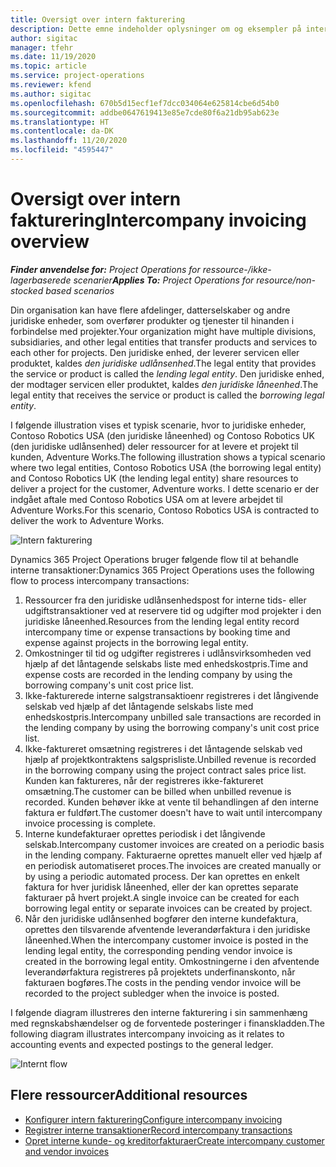 ```yaml
---
title: Oversigt over intern fakturering
description: Dette emne indeholder oplysninger om og eksempler på intern fakturering for projekter.
author: sigitac
manager: tfehr
ms.date: 11/19/2020
ms.topic: article
ms.service: project-operations
ms.reviewer: kfend
ms.author: sigitac
ms.openlocfilehash: 670b5d15ecf1ef7dcc034064e625814cbe6d54b0
ms.sourcegitcommit: addbe0647619413e85e7cde80f6a21db95ab623e
ms.translationtype: HT
ms.contentlocale: da-DK
ms.lasthandoff: 11/20/2020
ms.locfileid: "4595447"
---
```

# <a name="intercompany-invoicing-overview"></a><span data-ttu-id="a90cc-103">Oversigt over intern fakturering</span><span class="sxs-lookup"><span data-stu-id="a90cc-103">Intercompany invoicing overview</span></span>

<span data-ttu-id="a90cc-104">_**Finder anvendelse for:** Project Operations for ressource-/ikke-lagerbaserede scenarier_</span><span class="sxs-lookup"><span data-stu-id="a90cc-104">_**Applies To:** Project Operations for resource/non-stocked based scenarios_</span></span>

<span data-ttu-id="a90cc-105">Din organisation kan have flere afdelinger, datterselskaber og andre juridiske enheder, som overfører produkter og tjenester til hinanden i forbindelse med projekter.</span><span class="sxs-lookup"><span data-stu-id="a90cc-105">Your organization might have multiple divisions, subsidiaries, and other legal entities that transfer products and services to each other for projects.</span></span> <span data-ttu-id="a90cc-106">Den juridiske enhed, der leverer servicen eller produktet, kaldes *den juridiske udlånsenhed*.</span><span class="sxs-lookup"><span data-stu-id="a90cc-106">The legal entity that provides the service or product is called the *lending legal entity*.</span></span> <span data-ttu-id="a90cc-107">Den juridiske enhed, der modtager servicen eller produktet, kaldes *den juridiske låneenhed*.</span><span class="sxs-lookup"><span data-stu-id="a90cc-107">The legal entity that receives the service or product is called the *borrowing legal entity*.</span></span>

<span data-ttu-id="a90cc-108">I følgende illustration vises et typisk scenarie, hvor to juridiske enheder, Contoso Robotics USA (den juridiske låneenhed) og Contoso Robotics UK (den juridiske udlånsenhed) deler ressourcer for at levere et projekt til kunden, Adventure Works.</span><span class="sxs-lookup"><span data-stu-id="a90cc-108">The following illustration shows a typical scenario where two legal entities, Contoso Robotics USA (the borrowing legal entity) and Contoso Robotics UK (the lending legal entity) share resources to deliver a project for the customer, Adventure works.</span></span> <span data-ttu-id="a90cc-109">I dette scenario er der indgået aftale med Contoso Robotics USA om at levere arbejdet til Adventure Works.</span><span class="sxs-lookup"><span data-stu-id="a90cc-109">For this scenario, Contoso Robotics USA is contracted to deliver the work to Adventure Works.</span></span>

![Intern fakturering](./media/IntercompanyScenario.png) 

<span data-ttu-id="a90cc-111">Dynamics 365 Project Operations bruger følgende flow til at behandle interne transaktioner:</span><span class="sxs-lookup"><span data-stu-id="a90cc-111">Dynamics 365 Project Operations uses the following flow to process intercompany transactions:</span></span>

1. <span data-ttu-id="a90cc-112">Ressourcer fra den juridiske udlånsenhedspost for interne tids- eller udgiftstransaktioner ved at reservere tid og udgifter mod projekter i den juridiske låneenhed.</span><span class="sxs-lookup"><span data-stu-id="a90cc-112">Resources from the lending legal entity record intercompany time or expense transactions by booking time and expense against projects in the borrowing legal entity.</span></span>
2. <span data-ttu-id="a90cc-113">Omkostninger til tid og udgifter registreres i udlånsvirksomheden ved hjælp af det låntagende selskabs liste med enhedskostpris.</span><span class="sxs-lookup"><span data-stu-id="a90cc-113">Time and expense costs are recorded in the lending company by using the borrowing company's unit cost price list.</span></span>
3. <span data-ttu-id="a90cc-114">Ikke-fakturerede interne salgstransaktioenr registreres i det långivende selskab ved hjælp af det låntagende selskabs liste med enhedskostpris.</span><span class="sxs-lookup"><span data-stu-id="a90cc-114">Intercompany unbilled sale transactions are recorded in the lending company by using the borrowing company's unit cost price list.</span></span>
4. <span data-ttu-id="a90cc-115">Ikke-faktureret omsætning registreres i det låntagende selskab ved hjælp af projektkontraktens salgsprisliste.</span><span class="sxs-lookup"><span data-stu-id="a90cc-115">Unbilled revenue is recorded in the borrowing company using the project contract sales price list.</span></span> <span data-ttu-id="a90cc-116">Kunden kan faktureres, når der registreres ikke-faktureret omsætning.</span><span class="sxs-lookup"><span data-stu-id="a90cc-116">The customer can be billed when unbilled revenue is recorded.</span></span> <span data-ttu-id="a90cc-117">Kunden behøver ikke at vente til behandlingen af den interne faktura er fuldført.</span><span class="sxs-lookup"><span data-stu-id="a90cc-117">The customer doesn't have to wait until intercompany invoice processing is complete.</span></span>
5. <span data-ttu-id="a90cc-118">Interne kundefakturaer oprettes periodisk i det långivende selskab.</span><span class="sxs-lookup"><span data-stu-id="a90cc-118">Intercompany customer invoices are created on a periodic basis in the lending company.</span></span> <span data-ttu-id="a90cc-119">Fakturaerne oprettes manuelt eller ved hjælp af en periodisk automatiseret proces.</span><span class="sxs-lookup"><span data-stu-id="a90cc-119">The invoices are created manually or by using a periodic automated process.</span></span> <span data-ttu-id="a90cc-120">Der kan oprettes en enkelt faktura for hver juridisk låneenhed, eller der kan oprettes separate fakturaer på hvert projekt.</span><span class="sxs-lookup"><span data-stu-id="a90cc-120">A single invoice can be created for each borrowing legal entity or separate invoices can be created by project.</span></span>
6. <span data-ttu-id="a90cc-121">Når den juridiske udlånsenhed bogfører den interne kundefaktura, oprettes den tilsvarende afventende leverandørfaktura i den juridiske låneenhed.</span><span class="sxs-lookup"><span data-stu-id="a90cc-121">When the intercompany customer invoice is posted in the lending legal entity, the corresponding pending vendor invoice is created in the borrowing legal entity.</span></span> <span data-ttu-id="a90cc-122">Omkostningerne i den afventende leverandørfaktura registreres på projektets underfinanskonto, når fakturaen bogføres.</span><span class="sxs-lookup"><span data-stu-id="a90cc-122">The costs in the pending vendor invoice will be recorded to the project subledger when the invoice is posted.</span></span>

<span data-ttu-id="a90cc-123">I følgende diagram illustreres den interne fakturering i sin sammenhæng med regnskabshændelser og de forventede posteringer i finanskladden.</span><span class="sxs-lookup"><span data-stu-id="a90cc-123">The following diagram illustrates intercompany invoicing as it relates to accounting events and expected postings to the general ledger.</span></span>

![Internt flow](./media/IntercompanyFlow.png)

## <a name="additional-resources"></a><span data-ttu-id="a90cc-125">Flere ressourcer</span><span class="sxs-lookup"><span data-stu-id="a90cc-125">Additional resources</span></span>

- [<span data-ttu-id="a90cc-126">Konfigurer intern fakturering</span><span class="sxs-lookup"><span data-stu-id="a90cc-126">Configure intercompany invoicing</span></span>](configure-intercompany-invoicing.md)
- [<span data-ttu-id="a90cc-127">Registrer interne transaktioner</span><span class="sxs-lookup"><span data-stu-id="a90cc-127">Record intercompany transactions</span></span>](create-intercompany-transactions.md)
- [<span data-ttu-id="a90cc-128">Opret interne kunde- og kreditorfakturaer</span><span class="sxs-lookup"><span data-stu-id="a90cc-128">Create intercompany customer and vendor invoices</span></span>](create-intercompany-customer-vendor-invoices.md)

